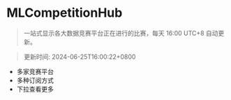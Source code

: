 # MLCompetitionHub

> 一站式显示各大数据竞赛平台正在进行的比赛，每天 16:00 UTC+8 自动更新。
  
> 更新时间: 2024-06-25T16:00:22+0800 

* 多家竞赛平台
* 多种订阅方式
* 下拉查看更多